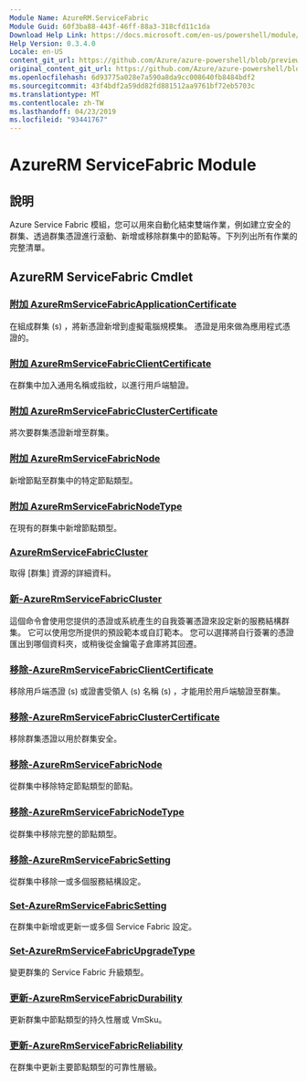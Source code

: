 ```yaml
---
Module Name: AzureRM.ServiceFabric
Module Guid: 60f3ba88-443f-46ff-88a3-318cfd11c1da
Download Help Link: https://docs.microsoft.com/en-us/powershell/module/azurerm.servicefabric
Help Version: 0.3.4.0
Locale: en-US
content_git_url: https://github.com/Azure/azure-powershell/blob/preview/src/ResourceManager/ServiceFabric/Commands.ServiceFabric/help/AzureRM.ServiceFabric.md
original_content_git_url: https://github.com/Azure/azure-powershell/blob/preview/src/ResourceManager/ServiceFabric/Commands.ServiceFabric/help/AzureRM.ServiceFabric.md
ms.openlocfilehash: 6d93775a028e7a590a8da9cc008640fb8484bdf2
ms.sourcegitcommit: 43f4bdf2a59dd82fd881512aa9761bf72eb5703c
ms.translationtype: MT
ms.contentlocale: zh-TW
ms.lasthandoff: 04/23/2019
ms.locfileid: "93441767"
---
```

# AzureRM ServiceFabric Module
## 說明
Azure Service Fabric 模組，您可以用來自動化結束雙端作業，例如建立安全的群集、透過群集憑證進行滾動、新增或移除群集中的節點等。下列列出所有作業的完整清單。

## AzureRM ServiceFabric Cmdlet
### [附加 AzureRmServiceFabricApplicationCertificate](Add-AzureRmServiceFabricApplicationCertificate.md)
在組成群集 (s) ，將新憑證新增到虛擬電腦規模集。 憑證是用來做為應用程式憑證的。

### [附加 AzureRmServiceFabricClientCertificate](Add-AzureRmServiceFabricClientCertificate.md)
在群集中加入通用名稱或指紋，以進行用戶端驗證。

### [附加 AzureRmServiceFabricClusterCertificate](Add-AzureRmServiceFabricClusterCertificate.md)
將次要群集憑證新增至群集。

### [附加 AzureRmServiceFabricNode](Add-AzureRmServiceFabricNode.md)
新增節點至群集中的特定節點類型。

### [附加 AzureRmServiceFabricNodeType](Add-AzureRmServiceFabricNodeType.md)
在現有的群集中新增節點類型。

### [AzureRmServiceFabricCluster](Get-AzureRmServiceFabricCluster.md)
取得 [群集] 資源的詳細資料。

### [新-AzureRmServiceFabricCluster](New-AzureRmServiceFabricCluster.md)
這個命令會使用您提供的憑證或系統產生的自我簽署憑證來設定新的服務結構群集。 它可以使用您所提供的預設範本或自訂範本。 您可以選擇將自行簽署的憑證匯出到哪個資料夾，或稍後從金鑰電子倉庫將其回遷。 

### [移除-AzureRmServiceFabricClientCertificate](Remove-AzureRmServiceFabricClientCertificate.md)
移除用戶端憑證 (s) 或證書受領人 (s) 名稱 (s) ，才能用於用戶端驗證至群集。

### [移除-AzureRmServiceFabricClusterCertificate](Remove-AzureRmServiceFabricClusterCertificate.md)
移除群集憑證以用於群集安全。

### [移除-AzureRmServiceFabricNode](Remove-AzureRmServiceFabricNode.md)
從群集中移除特定節點類型的節點。

### [移除-AzureRmServiceFabricNodeType](Remove-AzureRmServiceFabricNodeType.md)
從群集中移除完整的節點類型。

### [移除-AzureRmServiceFabricSetting](Remove-AzureRmServiceFabricSetting.md)
從群集中移除一或多個服務結構設定。

### [Set-AzureRmServiceFabricSetting](Set-AzureRmServiceFabricSetting.md)
在群集中新增或更新一或多個 Service Fabric 設定。

### [Set-AzureRmServiceFabricUpgradeType](Set-AzureRmServiceFabricUpgradeType.md)
變更群集的 Service Fabric 升級類型。

### [更新-AzureRmServiceFabricDurability](Update-AzureRmServiceFabricDurability.md)
更新群集中節點類型的持久性層或 VmSku。

### [更新-AzureRmServiceFabricReliability](Update-AzureRmServiceFabricReliability.md)
在群集中更新主要節點類型的可靠性層級。

